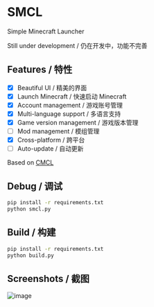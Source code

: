 # SMCL

Simple Minecraft Launcher

Still under development / 仍在开发中，功能不完善

## Features / 特性

- [x] Beautiful UI / 精美的界面
- [x] Launch Minecraft / 快速启动 Minecraft
- [x] Account management / 游戏账号管理
- [x] Multi-language support / 多语言支持
- [x] Game version management / 游戏版本管理
- [ ] Mod management / 模组管理
- [x] Cross-platform / 跨平台
- [ ] Auto-update / 自动更新

Based on [CMCL](https://github.com/MrShieh-X/console-minecraft-launcher)

## Debug / 调试

```bash
pip install -r requirements.txt
python smcl.py
```

## Build / 构建

```bash
pip install -r requirements.txt
python build.py
```

## Screenshots / 截图

![image](https://github.com/xuanzhi33/smcl/assets/37460139/86592773-233c-4ae8-b1c1-e93a49d3e5f1)
